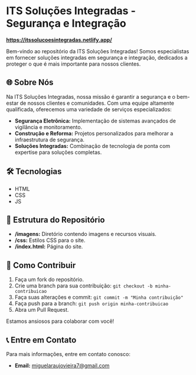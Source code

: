 # ITS Soluções Integradas - Segurança e Integração

**https://itssolucoesintegradas.netlify.app/**

Bem-vindo ao repositório da ITS Soluções Integradas! Somos especialistas em fornecer soluções integradas em segurança e integração, dedicados a proteger o que é mais importante para nossos clientes.

## 🌐 Sobre Nós

Na ITS Soluções Integradas, nossa missão é garantir a segurança e o bem-estar de nossos clientes e comunidades. Com uma equipe altamente qualificada, oferecemos uma variedade de serviços especializados:

- **Segurança Eletrônica:** Implementação de sistemas avançados de vigilância e monitoramento.
- **Construção e Reforma:** Projetos personalizados para melhorar a infraestrutura de segurança.
- **Soluções Integradas:** Combinação de tecnologia de ponta com expertise para soluções completas.

## 🛠️ Tecnologias

- HTML
- CSS
- JS

## 📁 Estrutura do Repositório

- **/imagens:** Diretório contendo imagens e recursos visuais.
- **/css:** Estilos CSS para o site.
- **/index.html:** Página do site.

## 🚀 Como Contribuir

1. Faça um fork do repositório.
2. Crie uma branch para sua contribuição: `git checkout -b minha-contribuicao`
3. Faça suas alterações e commit: `git commit -m "Minha contribuição"`
4. Faça push para a branch: `git push origin minha-contribuicao`
5. Abra um Pull Request.

Estamos ansiosos para colaborar com você!

## 📞 Entre em Contato

Para mais informações, entre em contato conosco:

- **Email:** [miguelaraujovieira7@gmail.com](mailto:miguelaraujovieira7@gmail.com)
